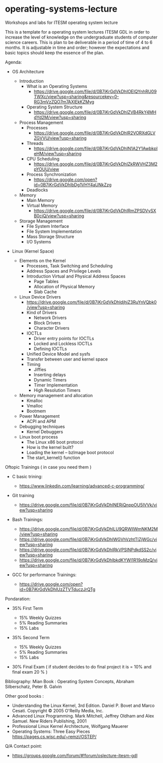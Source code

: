 # operating-systems-lecture

Workshops and labs for ITESM operating system lecture

This is a template for a operating system lectures ITESM GDL
in order to increase the level of knowledge on the undergraduate students of computer science careers. 
This is plan to be deliverable in a period of time of 4 to 6 months. 
It is adjustable  in time and order; however the expectations and basic topics should keep the essence of the plan.

Agenda: 

* OS Architecture
  * Introduction 
    * What is an Operating Systems
      * https://drive.google.com/file/d/0B7iKrGdVkDhIOElQYnhRU09TWXc/view?usp=sharing&resourcekey=0-RG3mVzZQO7m7AXlEkKZMyg
    * Operating System Structure
      * https://drive.google.com/file/d/0B7iKrGdVkDhIZVB4RkY4MHdYd2M/view?usp=sharing 
  * Process Management
     * Processes
       * https://drive.google.com/file/d/0B7iKrGdVkDhIR2VORXdGLVZGVVU/view?usp=sharing  
     * Threads
       * https://drive.google.com/file/d/0B7iKrGdVkDhIN1A2Y1AwbkpIeHM/view?usp=sharing 
     * CPU Scheduling
       * https://drive.google.com/file/d/0B7iKrGdVkDhIZkRWVHZ3M2pYOUU/view
     * Process Synchronization
       * https://drive.google.com/open?id=0B7iKrGdVkDhIbDg1VHY4aUNkZzg
     * Deadlocks
  * Memory 
     * Main Memory
     * Virtual Memory
       *  https://drive.google.com/file/d/0B7iKrGdVkDhIRmZPSDVySXB0cjQ/view?usp=sharing
  * Storage Management
     * File System Interface
     * File System Implementation
     * Mass Storage Structure
     * I/O Systems 

* Linux (Kernel Space)
  * Elements on the Kernel 
    * Processes, Task Switching and Scheduling
    * Address Spaces and Privilege Levels
    * Introduction Virtual and Physical Address Spaces
       * Page Tables
       * Allocation of Physical Memory
       * Slab Cache
  * Linux Device Drivers
    * https://drive.google.com/file/d/0B7iKrGdVkDhIdjhiZ3RuYnVQbk0/view?usp=sharing
    * Kind of Drivers
      * Network Drivers 
      * Block Drivers
      * Character Drivers
    * IOCTLs
      * Driver entry points for IOCTLs
      * Locked and Lockless IOCTLs
      * Defining IOCTLs
    * Unified Device Model and sysfs
    * Transfer between user and kernel space
    * Timing
      * Jiffies
      * Inserting delays
      * Dynamic Timers
      * Timer Implementation
      * High Resolution Timers
  * Memory management and allocation
    * Kmalloc
    * Vmalloc
    * Bootmem
  * Power Management
    * ACPI and APM
  * Debugging techniques
    *	Kernel Debuggers
  * Linux boot process
    * The Linux x86 boot protocol
    * How is the kernel built?
    * Loading the kernel – bzImage boot protocol
    * The start_kernel() function


Oftopic Trainings ( in case you need them ) 
  * C basic trining:
    * https://www.linkedin.com/learning/advanced-c-programming/
  * Git training
    * https://drive.google.com/file/d/0B7iKrGdVkDhINERiQnppOU5IVVk/view?usp=sharing
  * Bash Trainings: 
    * https://drive.google.com/file/d/0B7iKrGdVkDhILU9QRWllWmNKM2M/view?usp=sharing
    * https://drive.google.com/file/d/0B7iKrGdVkDhIWGVhVzhtTlZjWGc/view?usp=sharing
    * https://drive.google.com/file/d/0B7iKrGdVkDhIRkVPSlNPdkdSS2c/view?usp=sharing
    * https://drive.google.com/file/d/0B7iKrGdVkDhIbkdKYWI1R19oMzQ/view?usp=sharing
    
  * GCC for performance Trainings:
    * https://drive.google.com/open?id=0B7iKrGdVkDhIUzZTVTduczJrQTg

Pondaration: 

 * 35% First Term
   * 15% Weekly Quizzes
   * 5% Reading Summaries
   * 15% Labs

 * 35% Second Term
   * 15%  Weekly Quizzes
   * 5% Reading Summaries
   * 15% Labs

* 30% Final Exam ( if student decides to do final project it is = 10% and final exam 20 % ) 

Bibliography: 
Mian Book : Operating System Concepts, Abraham Silberschatz, Peter B. Galvin

Other good books : 
* Understanding the Linux Kernel, 3rd Edition. Daniel P. Bovet and Marco Cesati. Copyright © 2005 O'Reilly Media, Inc.
* Advanced Linux Programming. Mark Mitchell, Jeffrey Oldham and Alex Samuel. New Riders Publishing, 2001
* Professional Linux Kernel Architecture, Wolfgang Mauerer
* Operating Systems: Three Easy Pieces https://pages.cs.wisc.edu/~remzi/OSTEP/

Q/A Contact point: 

* https://groups.google.com/forum/#!forum/oslecture-itesm-gdl

